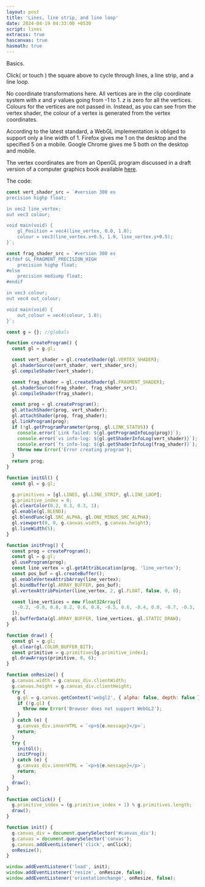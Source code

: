 ```yaml
---
layout: post
title: 'Lines, line strip, and line loop'
date: 2024-04-19 04:33:00 +0530
script: lines
extracss: true
hascanvas: true
hasmath: true
---
```


Basics.

Click( or touch ) the square above to cycle through lines, a line strip, and a line loop.

No coordinate transformations here. All vertices are in the clip coordinate system with $x$ and $y$ values going from -1 to 1. $z$ is zero for all the vertices. Colours for the vertices are not passed in. Instead, as you can see from the vertex shader, the colour of a vertex is generated from the vertex coordinates.

According to the latest standard, a WebGL implementation is obliged to support only a line width of 1. Firefox gives me 1 on the desktop and the specified 5 on a mobile. Google Chrome gives me 5 both on the desktop and mobile.

The vertex coordinates are from an OpenGL program discussed in a draft version of a computer graphics book available [here](https://mathweb.ucsd.edu/~sbuss/MathCG2/).

The code:

```javascript
const vert_shader_src = `#version 300 es
precision highp float;

in vec2 line_vertex;
out vec3 colour;

void main(void) {
	gl_Position = vec4(line_vertex, 0.0, 1.0);
	colour = vec3(line_vertex.x+0.5, 1.0, line_vertex.y+0.5);
}`;

const frag_shader_src = `#version 300 es
#ifdef GL_FRAGMENT_PRECISION_HIGH
	precision highp float;
#else
	precision mediump float;
#endif

in vec3 colour;
out vec4 out_colour;

void main(void) {
	out_colour = vec4(colour, 1.0);
}`;

const g = {}; //globals

function createProgram() {
  const gl = g.gl;

  const vert_shader = gl.createShader(gl.VERTEX_SHADER);
  gl.shaderSource(vert_shader, vert_shader_src);
  gl.compileShader(vert_shader);

  const frag_shader = gl.createShader(gl.FRAGMENT_SHADER);
  gl.shaderSource(frag_shader, frag_shader_src);
  gl.compileShader(frag_shader);

  const prog = gl.createProgram();
  gl.attachShader(prog, vert_shader);
  gl.attachShader(prog, frag_shader);
  gl.linkProgram(prog);
  if (!gl.getProgramParameter(prog, gl.LINK_STATUS)) {
    console.error(`Link failed: ${gl.getProgramInfoLog(prog)}`);
    console.error(`vs info-log: ${gl.getShaderInfoLog(vert_shader)}`);
    console.error(`fs info-log: ${gl.getShaderInfoLog(frag_shader)}`);
    throw new Error('Error creating program');
  }
  return prog;
}

function initGl() {
  const gl = g.gl;

  g.primitives = [gl.LINES, gl.LINE_STRIP, gl.LINE_LOOP];
  g.primitive_index = 0;
  gl.clearColor(0.2, 0.3, 0.3, 1);
  gl.enable(gl.BLEND);
  gl.blendFunc(gl.SRC_ALPHA, gl.ONE_MINUS_SRC_ALPHA);
  gl.viewport(0, 0, g.canvas.width, g.canvas.height);
  gl.lineWidth(5);
}

function initProg() {
  const prog = createProgram();
  const gl = g.gl;
  gl.useProgram(prog);
  const line_vertex = gl.getAttribLocation(prog, 'line_vertex');
  const pos_buf = gl.createBuffer();
  gl.enableVertexAttribArray(line_vertex);
  gl.bindBuffer(gl.ARRAY_BUFFER, pos_buf);
  gl.vertexAttribPointer(line_vertex, 2, gl.FLOAT, false, 0, 0);

  const line_vertices = new Float32Array([
    -0.2, -0.8, 0.8, 0.2, 0.6, 0.8, -0.5, 0.6, -0.4, 0.0, -0.7, -0.3,
  ]);
  gl.bufferData(gl.ARRAY_BUFFER, line_vertices, gl.STATIC_DRAW);
}

function draw() {
  const gl = g.gl;
  gl.clear(gl.COLOR_BUFFER_BIT);
  const primitive = g.primitives[g.primitive_index];
  gl.drawArrays(primitive, 0, 6);
}

function onResize() {
  g.canvas.width = g.canvas_div.clientWidth;
  g.canvas.height = g.canvas_div.clientHeight;
  try {
    g.gl = g.canvas.getContext('webgl2', { alpha: false, depth: false });
    if (!g.gl) {
      throw new Error('Browser does not support WebGL2');
    }
  } catch (e) {
    g.canvas_div.innerHTML = `<p>${e.message}</p>`;
    return;
  }
  try {
    initGl();
    initProg();
  } catch (e) {
    g.canvas_div.innerHTML = `<p>${e.message}</p>`;
    return;
  }
  draw();
}

function onClick() {
  g.primitive_index = (g.primitive_index + 1) % g.primitives.length;
  draw();
}

function init() {
  g.canvas_div = document.querySelector('#canvas_div');
  g.canvas = document.querySelector('canvas');
  g.canvas.addEventListener('click', onClick);
  onResize();
}

window.addEventListener('load', init);
window.addEventListener('resize', onResize, false);
window.addEventListener('orientationchange', onResize, false);

```
